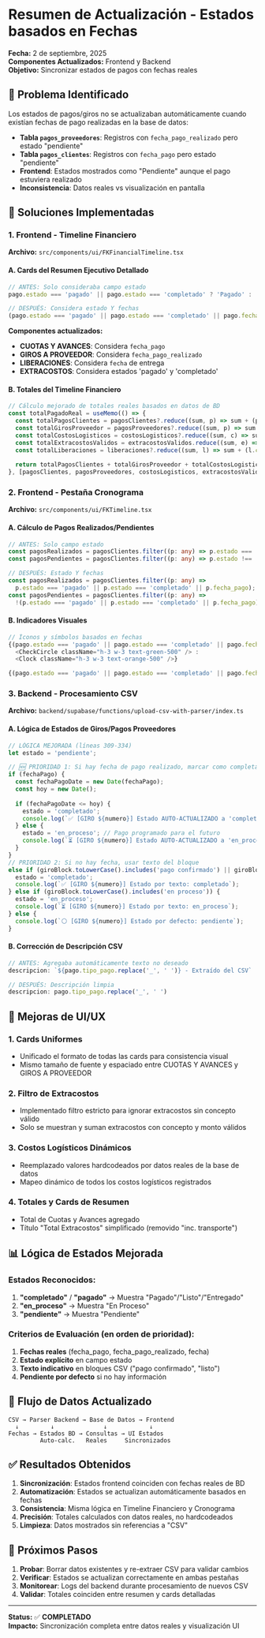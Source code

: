 # Resumen de Actualización - Estados basados en Fechas
**Fecha:** 2 de septiembre, 2025  
**Componentes Actualizados:** Frontend y Backend  
**Objetivo:** Sincronizar estados de pagos con fechas reales

## 🎯 Problema Identificado

Los estados de pagos/giros no se actualizaban automáticamente cuando existían fechas de pago realizadas en la base de datos:

- **Tabla `pagos_proveedores`**: Registros con `fecha_pago_realizado` pero estado "pendiente"
- **Tabla `pagos_clientes`**: Registros con `fecha_pago` pero estado "pendiente" 
- **Frontend**: Estados mostrados como "Pendiente" aunque el pago estuviera realizado
- **Inconsistencia**: Datos reales vs visualización en pantalla

## 🔧 Soluciones Implementadas

### 1. **Frontend - Timeline Financiero**
**Archivo:** `src/components/ui/FKFinancialTimeline.tsx`

#### A. Cards del Resumen Ejecutivo Detallado
```typescript
// ANTES: Solo consideraba campo estado
pago.estado === 'pagado' || pago.estado === 'completado' ? 'Pagado' : 'Pendiente'

// DESPUÉS: Considera estado Y fechas
(pago.estado === 'pagado' || pago.estado === 'completado' || pago.fecha_pago) ? 'Pagado' : 'Pendiente'
```

**Componentes actualizados:**
- **CUOTAS Y AVANCES**: Considera `fecha_pago`
- **GIROS A PROVEEDOR**: Considera `fecha_pago_realizado`  
- **LIBERACIONES**: Considera `fecha` de entrega
- **EXTRACOSTOS**: Considera estados 'pagado' y 'completado'

#### B. Totales del Timeline Financiero
```typescript
// Cálculo mejorado de totales reales basados en datos de BD
const totalPagadoReal = useMemo(() => {
  const totalPagosClientes = pagosClientes?.reduce((sum, p) => sum + (p.monto || 0), 0) || 0;
  const totalGirosProveedor = pagosProveedores?.reduce((sum, p) => sum + (p.valor_pagado || p.valorSolicitado || 0), 0) || 0;
  const totalCostosLogisticos = costosLogisticos?.reduce((sum, c) => sum + (c.monto || 0), 0) || 0;
  const totalExtracostosValidos = extracostosValidos.reduce((sum, e) => sum + (e.monto || 0), 0);
  const totalLiberaciones = liberaciones?.reduce((sum, l) => sum + (l.capital || 0), 0) || 0;
  
  return totalPagosClientes + totalGirosProveedor + totalCostosLogisticos + totalExtracostosValidos + totalLiberaciones;
}, [pagosClientes, pagosProveedores, costosLogisticos, extracostosValidos, liberaciones]);
```

### 2. **Frontend - Pestaña Cronograma**
**Archivo:** `src/components/ui/FKTimeline.tsx`

#### A. Cálculo de Pagos Realizados/Pendientes
```typescript
// ANTES: Solo campo estado
const pagosRealizados = pagosClientes.filter((p: any) => p.estado === 'pagado');
const pagosPendientes = pagosClientes.filter((p: any) => p.estado !== 'pagado');

// DESPUÉS: Estado Y fechas
const pagosRealizados = pagosClientes.filter((p: any) => 
  p.estado === 'pagado' || p.estado === 'completado' || p.fecha_pago);
const pagosPendientes = pagosClientes.filter((p: any) => 
  !(p.estado === 'pagado' || p.estado === 'completado' || p.fecha_pago));
```

#### B. Indicadores Visuales
```typescript
// Íconos y símbolos basados en fechas
{(pago.estado === 'pagado' || pago.estado === 'completado' || pago.fecha_pago) ? 
  <CheckCircle className="h-3 w-3 text-green-500" /> : 
  <Clock className="h-3 w-3 text-orange-500" />}

{(pago.estado === 'pagado' || pago.estado === 'completado' || pago.fecha_pago) ? '✓' : '⏳'}
```

### 3. **Backend - Procesamiento CSV**
**Archivo:** `backend/supabase/functions/upload-csv-with-parser/index.ts`

#### A. Lógica de Estados de Giros/Pagos Proveedores
```typescript
// LÓGICA MEJORADA (líneas 309-334)
let estado = 'pendiente';

// 🆕 PRIORIDAD 1: Si hay fecha de pago realizado, marcar como completado
if (fechaPago) {
  const fechaPagoDate = new Date(fechaPago);
  const hoy = new Date();
  
  if (fechaPagoDate <= hoy) {
    estado = 'completado';
    console.log(`✅ [GIRO ${numero}] Estado AUTO-ACTUALIZADO a 'completado' por fecha de pago: ${fechaPago}`);
  } else {
    estado = 'en_proceso'; // Pago programado para el futuro
    console.log(`⏳ [GIRO ${numero}] Estado AUTO-ACTUALIZADO a 'en_proceso' por fecha futura: ${fechaPago}`);
  }
}
// PRIORIDAD 2: Si no hay fecha, usar texto del bloque
else if (giroBlock.toLowerCase().includes('pago confirmado') || giroBlock.toLowerCase().includes('listo')) {
  estado = 'completado';
  console.log(`✅ [GIRO ${numero}] Estado por texto: completado`);
} else if (giroBlock.toLowerCase().includes('en proceso')) {
  estado = 'en_proceso';
  console.log(`⏳ [GIRO ${numero}] Estado por texto: en_proceso`);
} else {
  console.log(`⚪ [GIRO ${numero}] Estado por defecto: pendiente`);
}
```

#### B. Corrección de Descripción CSV
```typescript
// ANTES: Agregaba automáticamente texto no deseado
descripcion: `${pago.tipo_pago.replace('_', ' ')} - Extraído del CSV`

// DESPUÉS: Descripción limpia
descripcion: pago.tipo_pago.replace('_', ' ')
```

## 🎨 Mejoras de UI/UX

### 1. **Cards Uniformes**
- Unificado el formato de todas las cards para consistencia visual
- Mismo tamaño de fuente y espaciado entre CUOTAS Y AVANCES y GIROS A PROVEEDOR

### 2. **Filtro de Extracostos**
- Implementado filtro estricto para ignorar extracostos sin concepto válido
- Solo se muestran y suman extracostos con concepto y monto válidos

### 3. **Costos Logísticos Dinámicos**
- Reemplazado valores hardcodeados por datos reales de la base de datos
- Mapeo dinámico de todos los costos logísticos registrados

### 4. **Totales y Cards de Resumen**
- Total de Cuotas y Avances agregado
- Título "Total Extracostos" simplificado (removido "inc. transporte")

## 📊 Lógica de Estados Mejorada

### Estados Reconocidos:
1. **"completado"** / **"pagado"** → Muestra "Pagado"/"Listo"/"Entregado"
2. **"en_proceso"** → Muestra "En Proceso"  
3. **"pendiente"** → Muestra "Pendiente"

### Criterios de Evaluación (en orden de prioridad):
1. **Fechas reales** (fecha_pago, fecha_pago_realizado, fecha)
2. **Estado explícito** en campo estado
3. **Texto indicativo** en bloques CSV ("pago confirmado", "listo")
4. **Pendiente por defecto** si no hay información

## 🔄 Flujo de Datos Actualizado

```
CSV → Parser Backend → Base de Datos → Frontend
  ↓         ↓              ↓            ↓
Fechas → Estados BD → Consultas → UI Estados
         Auto-calc.   Reales     Sincronizados
```

## ✅ Resultados Obtenidos

1. **Sincronización**: Estados frontend coinciden con fechas reales de BD
2. **Automatización**: Estados se actualizan automáticamente basados en fechas
3. **Consistencia**: Misma lógica en Timeline Financiero y Cronograma
4. **Precisión**: Totales calculados con datos reales, no hardcodeados
5. **Limpieza**: Datos mostrados sin referencias a "CSV" 

## 🚀 Próximos Pasos

1. **Probar**: Borrar datos existentes y re-extraer CSV para validar cambios
2. **Verificar**: Estados se actualizan correctamente en ambas pestañas
3. **Monitorear**: Logs del backend durante procesamiento de nuevos CSV
4. **Validar**: Totales coinciden entre resumen y cards detalladas

---

**Status:** ✅ **COMPLETADO**  
**Impacto:** Sincronización completa entre datos reales y visualización UI